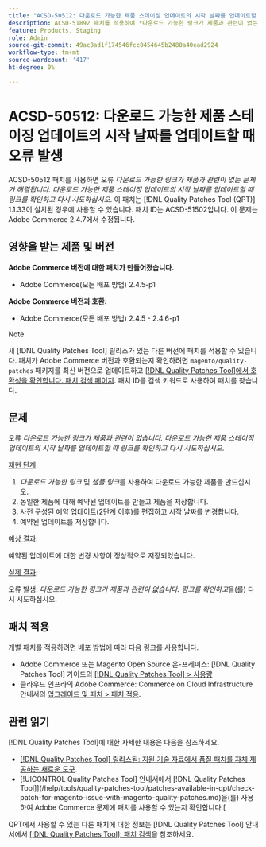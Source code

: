 ```yaml
---
title: "ACSD-50512: 다운로드 가능한 제품 스테이징 업데이트의 시작 날짜를 업데이트할 때 오류 발생"
description: ACSD-51892 패치를 적용하여 *다운로드 가능한 링크가 제품과 관련이 없는 경우 발생하는 Adobe Commerce 성능 문제를 해결합니다.링크를 확인하고 다시 시도하십시오*. 이 오류는 다운로드 가능한 제품 스테이징 업데이트의 시작 날짜를 업데이트할 때 발생합니다.
feature: Products, Staging
role: Admin
source-git-commit: 49ac8ad1f174546fcc0454645b2480a40ead2924
workflow-type: tm+mt
source-wordcount: '417'
ht-degree: 0%

---
```


# ACSD-50512: 다운로드 가능한 제품 스테이징 업데이트의 시작 날짜를 업데이트할 때 오류 발생

ACSD-50512 패치를 사용하면 오류 *다운로드 가능한 링크가 제품과 관련이 없는 문제가 해결됩니다. 다운로드 가능한 제품 스테이징 업데이트의 시작 날짜를 업데이트할 때 링크를 확인하고 다시 시도하십시오*. 이 패치는 [!DNL Quality Patches Tool (QPT)] 1.1.33이 설치된 경우에 사용할 수 있습니다. 패치 ID는 ACSD-51502입니다. 이 문제는 Adobe Commerce 2.4.7에서 수정됩니다.

## 영향을 받는 제품 및 버전

**Adobe Commerce 버전에 대한 패치가 만들어졌습니다.**

* Adobe Commerce(모든 배포 방법) 2.4.5-p1

**Adobe Commerce 버전과 호환:**

* Adobe Commerce(모든 배포 방법) 2.4.5 - 2.4.6-p1

>[!NOTE]
>
>새 [!DNL Quality Patches Tool] 릴리스가 있는 다른 버전에 패치를 적용할 수 있습니다. 패치가 Adobe Commerce 버전과 호환되는지 확인하려면 `magento/quality-patches` 패키지를 최신 버전으로 업데이트하고 [[!DNL Quality Patches Tool]에서 호환성을 확인합니다. 패치 검색 페이지](https://experienceleague.adobe.com/tools/commerce-quality-patches/index.html). 패치 ID를 검색 키워드로 사용하여 패치를 찾습니다.

## 문제

오류 *다운로드 가능한 링크가 제품과 관련이 없습니다. 다운로드 가능한 제품 스테이징 업데이트의 시작 날짜를 업데이트할 때 링크를 확인하고 다시 시도하십시오*.

<u>재현 단계</u>:

1. *다운로드 가능한 링크* 및 *샘플 링크*&#x200B;를 사용하여 다운로드 가능한 제품을 만드십시오.
1. 동일한 제품에 대해 예약된 업데이트를 만들고 제품을 저장합니다.
1. 사전 구성된 예약 업데이트(2단계 이후)를 편집하고 시작 날짜를 변경합니다.
1. 예약된 업데이트를 저장합니다.

<u>예상 결과</u>:

예약된 업데이트에 대한 변경 사항이 정상적으로 저장되었습니다.

<u>실제 결과</u>:

오류 발생: *다운로드 가능한 링크가 제품과 관련이 없습니다. 링크를 확인하고*&#x200B;을(를) 다시 시도하십시오.

## 패치 적용

개별 패치를 적용하려면 배포 방법에 따라 다음 링크를 사용합니다.

* Adobe Commerce 또는 Magento Open Source 온-프레미스: [!DNL Quality Patches Tool] 가이드의 [[!DNL Quality Patches Tool] > 사용량](https://experienceleague.adobe.com/docs/commerce-operations/tools/quality-patches-tool/usage.html)
* 클라우드 인프라의 Adobe Commerce: Commerce on Cloud Infrastructure 안내서의 [업그레이드 및 패치 > 패치 적용](https://experienceleague.adobe.com/docs/commerce-cloud-service/user-guide/develop/upgrade/apply-patches.html).

## 관련 읽기

[!DNL Quality Patches Tool]에 대한 자세한 내용은 다음을 참조하세요.

* [[!DNL Quality Patches Tool] 릴리스됨: 지원 기술 자료에서 품질 패치를 자체 제공하는 새로운 도구](https://experienceleague.adobe.com/en/docs/commerce-knowledge-base/kb/announcements/commerce-announcements/magento-quality-patches-released-new-tool-to-self-serve-quality-patches).
* [!UICONTROL Quality Patches Tool] 안내서에서  [!DNL Quality Patches Tool]](/help/tools/quality-patches-tool/patches-available-in-qpt/check-patch-for-magento-issue-with-magento-quality-patches.md)을(를) 사용하여 Adobe Commerce 문제에 패치를 사용할 수 있는지 확인합니다.[


QPT에서 사용할 수 있는 다른 패치에 대한 정보는 [!DNL Quality Patches Tool] 안내서에서 [[!DNL Quality Patches Tool]: 패치 검색](https://experienceleague.adobe.com/tools/commerce-quality-patches/index.html)을 참조하세요.
